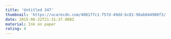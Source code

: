 ```yaml
---
title: 'Untitled 347'
thumbnail: 'https://ucarecdn.com/4081f7c1-f57d-49dd-bc81-98ab044980f3/'
date: 2015-06-22T21:31:37.000Z
material: Ink on paper
rating: 4
---
```

